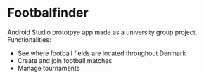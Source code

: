 # Footbalfinder

Android Studio prototpye app made as a university group project. Functionalities:
- See where football fields are located throughout Denmark
- Create and join football matches
- Manage tournaments
